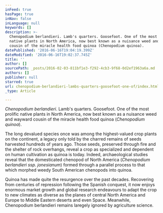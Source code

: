 ```yaml
---
inFeed: true
hasPage: true
inNav: false
inLanguage: null
keywords: []
description: >-
  Chenopodium berlandieri. Lamb's quarters. Goosefoot. One of the most prolific
  native plants in North America, now best known as a nuisance weed and wayward
  cousin of the miracle health food quinoa (Chenopodium quinoa).
datePublished: '2016-06-16T19:04:19.399Z'
dateModified: '2016-06-16T19:02:37.745Z'
title: ''
author: []
sourcePath: _posts/2016-02-03-811bf1e3-f292-4cb3-9f68-0d2ef1963a6a.md
authors: []
publisher: null
starred: true
url: chenopodium-berlandieri-lambs-quarters-goosefoot-one-of/index.html
_type: Article

---
```

_Chenopodium berlandieri_. Lamb's quarters. Goosefoot. One of the most prolific native plants in North America, now best known as a nuisance weed and wayward cousin of the miracle health food quinoa (_Chenopodium quinoa_).

The long devalued species once was among the highest-valued crop plants on the continent, a legacy only told by the charred remains of seeds harvested hundreds of years ago. Those seeds, preserved through fire and the shelter of rock overhangs, reveal a crop as specialized and dependent on human cultivation as quinoa is today. Indeed, archaeological studies reveal that the domesticated chenopod of North America (_Chenopodium berlandieri _ssp_. jonesianum_) formed through a parallel process to that which morphed weedy South American chenopods into quinoa.

Quinoa has made quite the resurgence over the past decades. Recovering from centuries of repression following the Spanish conquest, it now enjoys enormous market growth and global research endeavours to adapt the crop to new climates as diverse as the planes of central North America and Europe to Middle Eastern deserts and even Space. Meanwhile, Chenopodium berlandieri remains laregely ignored by agriculture science.